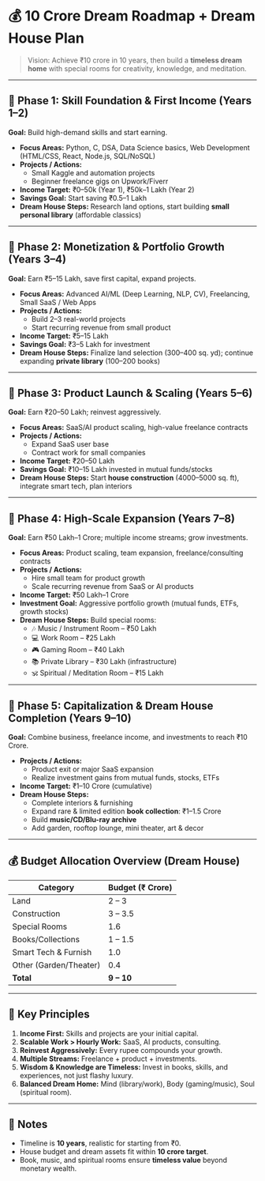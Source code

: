 # 💰 10 Crore Dream Roadmap + Dream House Plan

> Vision: Achieve ₹10 crore in 10 years, then build a **timeless dream home** with special rooms for creativity, knowledge, and meditation.

---

## 🏁 Phase 1: Skill Foundation & First Income (Years 1–2)
**Goal:** Build high-demand skills and start earning.

- **Focus Areas:** Python, C, DSA, Data Science basics, Web Development (HTML/CSS, React, Node.js, SQL/NoSQL)
- **Projects / Actions:**
  - Small Kaggle and automation projects
  - Beginner freelance gigs on Upwork/Fiverr
- **Income Target:** ₹0–50k (Year 1), ₹50k–1 Lakh (Year 2)
- **Savings Goal:** Start saving ₹0.5–1 Lakh
- **Dream House Steps:** Research land options, start building **small personal library** (affordable classics)

---

## 🏁 Phase 2: Monetization & Portfolio Growth (Years 3–4)
**Goal:** Earn ₹5–15 Lakh, save first capital, expand projects.

- **Focus Areas:** Advanced AI/ML (Deep Learning, NLP, CV), Freelancing, Small SaaS / Web Apps
- **Projects / Actions:**
  - Build 2–3 real-world projects
  - Start recurring revenue from small product
- **Income Target:** ₹5–15 Lakh
- **Savings Goal:** ₹3–5 Lakh for investment
- **Dream House Steps:** Finalize land selection (300–400 sq. yd); continue expanding **private library** (100–200 books)

---

## 🏁 Phase 3: Product Launch & Scaling (Years 5–6)
**Goal:** Earn ₹20–50 Lakh; reinvest aggressively.

- **Focus Areas:** SaaS/AI product scaling, high-value freelance contracts
- **Projects / Actions:**
  - Expand SaaS user base
  - Contract work for small companies
- **Income Target:** ₹20–50 Lakh
- **Savings Goal:** ₹10–15 Lakh invested in mutual funds/stocks
- **Dream House Steps:** Start **house construction** (4000–5000 sq. ft), integrate smart tech, plan interiors

---

## 🏁 Phase 4: High-Scale Expansion (Years 7–8)
**Goal:** Earn ₹50 Lakh–1 Crore; multiple income streams; grow investments.

- **Focus Areas:** Product scaling, team expansion, freelance/consulting contracts
- **Projects / Actions:**
  - Hire small team for product growth
  - Scale recurring revenue from SaaS or AI products
- **Income Target:** ₹50 Lakh–1 Crore
- **Investment Goal:** Aggressive portfolio growth (mutual funds, ETFs, growth stocks)
- **Dream House Steps:** Build special rooms:
  - 🎶 Music / Instrument Room – ₹50 Lakh
  - 💻 Work Room – ₹25 Lakh
  - 🎮 Gaming Room – ₹40 Lakh
  - 📚 Private Library – ₹30 Lakh (infrastructure)
  - 🕉 Spiritual / Meditation Room – ₹15 Lakh

---

## 🏁 Phase 5: Capitalization & Dream House Completion (Years 9–10)
**Goal:** Combine business, freelance income, and investments to reach ₹10 Crore.

- **Projects / Actions:**
  - Product exit or major SaaS expansion
  - Realize investment gains from mutual funds, stocks, ETFs
- **Income Target:** ₹1–10 Crore (cumulative)
- **Dream House Steps:**
  - Complete interiors & furnishing
  - Expand rare & limited edition **book collection**: ₹1–1.5 Crore
  - Build **music/CD/Blu-ray archive**
  - Add garden, rooftop lounge, mini theater, art & decor

---

## 💰 Budget Allocation Overview (Dream House)
| Category             | Budget (₹ Crore) |
|----------------------|-----------------|
| Land                 | 2 – 3           |
| Construction         | 3 – 3.5         |
| Special Rooms        | 1.6             |
| Books/Collections    | 1 – 1.5         |
| Smart Tech & Furnish | 1.0             |
| Other (Garden/Theater)| 0.4            |
| **Total**            | **9 – 10**      |

---

## 🔑 Key Principles
1. **Income First:** Skills and projects are your initial capital.
2. **Scalable Work > Hourly Work:** SaaS, AI products, consulting.
3. **Reinvest Aggressively:** Every rupee compounds your growth.
4. **Multiple Streams:** Freelance + product + investments.
5. **Wisdom & Knowledge are Timeless:** Invest in books, skills, and experiences, not just flashy luxury.
6. **Balanced Dream Home:** Mind (library/work), Body (gaming/music), Soul (spiritual room).

---

## 📌 Notes
- Timeline is **10 years**, realistic for starting from ₹0.
- House budget and dream assets fit within **10 crore target**.
- Book, music, and spiritual rooms ensure **timeless value** beyond monetary wealth.


